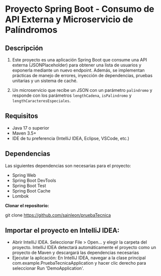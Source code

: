 # Proyecto Spring Boot - Consumo de API Externa y Microservicio de Palíndromos

## Descripción
1. Este proyecto es una aplicación Spring Boot que consume una API externa (JSONPlaceholder) para obtener una lista de usuarios y exponerla mediante un nuevo endpoint. Además, se implementan prácticas de manejo de errores, inyección de dependencias, pruebas unitarias y un sistema de caché.

2. Un microservicio que recibe un JSON con un parámetro `palíndromo` y responde con los parámetros `lengthCadena`, `isPalindromo` y `lengthCaracteresEspeciales`.


## Requisitos
- Java 17 o superior
- Maven 3.5+
- IDE de tu preferencia (IntelliJ IDEA, Eclipse, VSCode, etc.)

## Dependencias
Las siguientes dependencias son necesarias para el proyecto:
- Spring Web
- Spring Boot DevTools
- Spring Boot Test
- Spring Boot Cache
- Lombok

**Clonar el repositorio:**
   
   git clone https://github.com/sainleon/pruebaTecnica

## Importar el proyecto en IntelliJ IDEA:
- Abrir IntelliJ IDEA.
Seleccionar File > Open... y elegir la carpeta del proyecto.
IntelliJ IDEA detectará automáticamente el proyecto como un proyecto de Maven y descargará las dependencias necesarias
- Ejecutar la aplicación: En IntelliJ IDEA, navegar a la clase principal com.example.PruebaTecnicaApplication y hacer clic derecho para seleccionar Run 'DemoApplication'.


